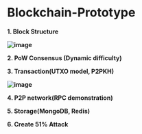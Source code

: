 # Blockchain-Prototype
<b>1. Block Structure
   
![image](https://github.com/q27810365/Blockchain-Prototype/assets/22291808/53bd3a0f-ba0c-46fd-84a5-c5fc04cd11f6)

<b>2. PoW Consensus (Dynamic difficulty)
   
<b>3. Transaction(UTXO model, P2PKH)

![image](https://github.com/q27810365/Blockchain-Prototype/assets/22291808/ebfe5efe-9227-40d6-ae22-a48393020b0f)

<b>4. P2P network(RPC demonstration)

<b>5. Storage(MongoDB, Redis)

<b>6. Create 51% Attack

